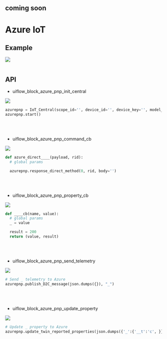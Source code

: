 ## coming soon

# Azure IoT

## Example

<img class="blockly_svg" src="example.svg">

```python

```

## API
- uiflow_block_azure_pnp_init_central
<img class="blockly_svg" src="https://makerandcoder.com/MCLab/blockly/iot_cloud/azure_iot/uiflow_block_azure_pnp_init_central.svg">

```python
azurepnp = IoT_Central(scope_id='', device_id='', device_key='', model_id='dtmi:m5stack:pnpdevice:n3zte8m;1')
azurepnp.start()
```

<br><br>
- uiflow_block_azure_pnp_command_cb
<img class="blockly_svg" src="https://makerandcoder.com/MCLab/blockly/iot_cloud/azure_iot/uiflow_block_azure_pnp_command_cb.svg">

```python
def azure_direct____(payload, rid):
  # global params

  azurepnp.response_direct_method(0, rid, body='')
```

<br><br>
- uiflow_block_azure_pnp_property_cb
<img class="blockly_svg" src="https://makerandcoder.com/MCLab/blockly/iot_cloud/azure_iot/uiflow_block_azure_pnp_property_cb.svg">

```python
def ____cb(name, value):
  # global params
  _ = value

  result = 200
  return (value, result)
```

<br><br>
- uiflow_block_azure_pnp_send_telemetry
<img class="blockly_svg" src="https://makerandcoder.com/MCLab/blockly/iot_cloud/azure_iot/uiflow_block_azure_pnp_send_telemetry.svg">

```python
# Send _ telemetry to Azure
azurepnp.publish_D2C_message(json.dumps({}), "_")
```

<br><br>
- uiflow_block_azure_pnp_update_property
<img class="blockly_svg" src="https://makerandcoder.com/MCLab/blockly/iot_cloud/azure_iot/uiflow_block_azure_pnp_update_property.svg">

```python
# Update _ property to Azure
azurepnp.update_twin_reported_properties(json.dumps({'_':{'__t':'c', }}))
```



